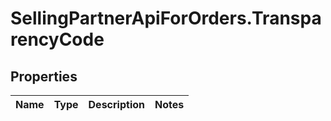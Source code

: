 # SellingPartnerApiForOrders.TransparencyCode

## Properties
Name | Type | Description | Notes
------------ | ------------- | ------------- | -------------


